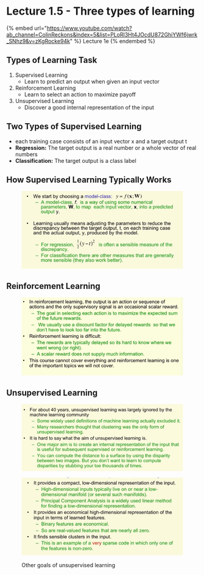# Lecture 1.5 - Three types of learning

{% embed url="https://www.youtube.com/watch?ab_channel=ColinReckons&index=5&list=PLoRl3Ht4JOcdU872GhiYWf6jwrk_SNhz9&v=zKgRocke94k" %}
Lecture 1e
{% endembed %}



## Types of Learning Task&#x20;

1. Supervised Learning
   * Learn to predict an output when given an input vector
2. Reinforcement Learning
   * Learn to select an action to maximize payoff
3. Unsupervised Learning
   * Discover a good internal representation of the input&#x20;

## Two Types of Supervised Learning

* each training case consists of an input vector x and a target output t&#x20;
* **Regression:** The target output is a real number or a whole vector of real numbers&#x20;
* **Classification:** The target output is a class label&#x20;

## How Supervised Learning Typically Works&#x20;

<figure><img src="../../.gitbook/assets/Screen Shot 2023-06-02 at 1.04.43 PM.png" alt=""><figcaption></figcaption></figure>

## Reinforcement Learning

<figure><img src="../../.gitbook/assets/Screen Shot 2023-06-02 at 1.05.58 PM.png" alt=""><figcaption></figcaption></figure>

## Unsupervised Learning&#x20;

<figure><img src="../../.gitbook/assets/Screen Shot 2023-06-02 at 1.07.53 PM.png" alt=""><figcaption></figcaption></figure>

<figure><img src="../../.gitbook/assets/Screen Shot 2023-06-02 at 1.10.01 PM.png" alt=""><figcaption><p>Other goals of unsupervised learning</p></figcaption></figure>
